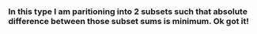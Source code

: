 ### In this type I am paritioning into 2 subsets such that absolute difference between those subset sums is minimum. Ok got it!
